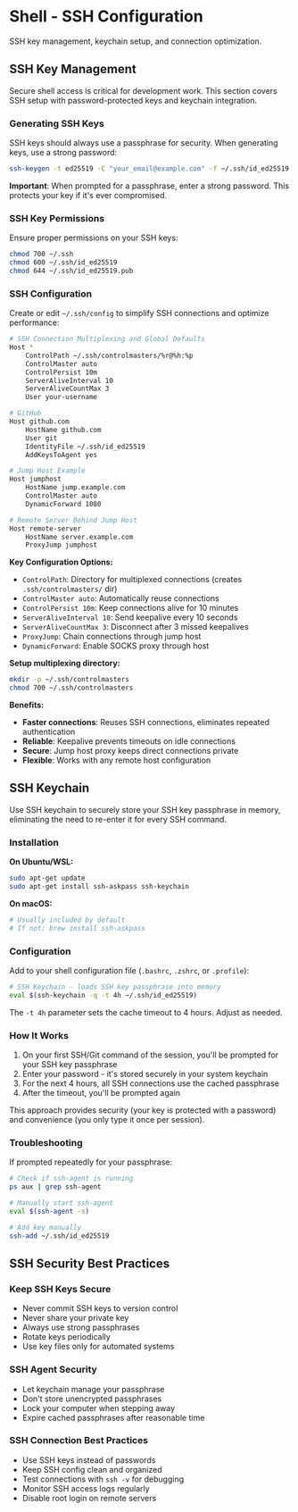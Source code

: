 # Shell - SSH Configuration

SSH key management, keychain setup, and connection optimization.

## SSH Key Management

Secure shell access is critical for development work. This section covers SSH setup with password-protected keys and keychain integration.

### Generating SSH Keys

SSH keys should always use a passphrase for security. When generating keys, use a strong password:

```bash
ssh-keygen -t ed25519 -C "your_email@example.com" -f ~/.ssh/id_ed25519
```

**Important**: When prompted for a passphrase, enter a strong password. This protects your key if it's ever compromised.

### SSH Key Permissions

Ensure proper permissions on your SSH keys:

```bash
chmod 700 ~/.ssh
chmod 600 ~/.ssh/id_ed25519
chmod 644 ~/.ssh/id_ed25519.pub
```

### SSH Configuration

Create or edit `~/.ssh/config` to simplify SSH connections and optimize performance:

```bash
# SSH Connection Multiplexing and Global Defaults
Host *
    ControlPath ~/.ssh/controlmasters/%r@%h:%p
    ControlMaster auto
    ControlPersist 10m
    ServerAliveInterval 10
    ServerAliveCountMax 3
    User your-username

# GitHub
Host github.com
    HostName github.com
    User git
    IdentityFile ~/.ssh/id_ed25519
    AddKeysToAgent yes

# Jump Host Example
Host jumphost
    HostName jump.example.com
    ControlMaster auto
    DynamicForward 1080

# Remote Server Behind Jump Host
Host remote-server
    HostName server.example.com
    ProxyJump jumphost
```

**Key Configuration Options:**

- `ControlPath`: Directory for multiplexed connections (creates `.ssh/controlmasters/` dir)
- `ControlMaster auto`: Automatically reuse connections
- `ControlPersist 10m`: Keep connections alive for 10 minutes
- `ServerAliveInterval 10`: Send keepalive every 10 seconds
- `ServerAliveCountMax 3`: Disconnect after 3 missed keepalives
- `ProxyJump`: Chain connections through jump host
- `DynamicForward`: Enable SOCKS proxy through host

**Setup multiplexing directory:**

```bash
mkdir -p ~/.ssh/controlmasters
chmod 700 ~/.ssh/controlmasters
```

**Benefits:**

- **Faster connections**: Reuses SSH connections, eliminates repeated authentication
- **Reliable**: Keepalive prevents timeouts on idle connections
- **Secure**: Jump host proxy keeps direct connections private
- **Flexible**: Works with any remote host configuration

## SSH Keychain

Use SSH keychain to securely store your SSH key passphrase in memory, eliminating the need to re-enter it for every SSH command.

### Installation

**On Ubuntu/WSL:**

```bash
sudo apt-get update
sudo apt-get install ssh-askpass ssh-keychain
```

**On macOS:**

```bash
# Usually included by default
# If not: brew install ssh-askpass
```

### Configuration

Add to your shell configuration file (`.bashrc`, `.zshrc`, or `.profile`):

```bash
# SSH Keychain - loads SSH key passphrase into memory
eval $(ssh-keychain -q -t 4h ~/.ssh/id_ed25519)
```

The `-t 4h` parameter sets the cache timeout to 4 hours. Adjust as needed.

### How It Works

1. On your first SSH/Git command of the session, you'll be prompted for your SSH key passphrase
2. Enter your password - it's stored securely in your system keychain
3. For the next 4 hours, all SSH connections use the cached passphrase
4. After the timeout, you'll be prompted again

This approach provides security (your key is protected with a password) and convenience (you only type it once per session).

### Troubleshooting

If prompted repeatedly for your passphrase:

```bash
# Check if ssh-agent is running
ps aux | grep ssh-agent

# Manually start ssh-agent
eval $(ssh-agent -s)

# Add key manually
ssh-add ~/.ssh/id_ed25519
```

## SSH Security Best Practices

### Keep SSH Keys Secure

- Never commit SSH keys to version control
- Never share your private key
- Always use strong passphrases
- Rotate keys periodically
- Use key files only for automated systems

### SSH Agent Security

- Let keychain manage your passphrase
- Don't store unencrypted passphrases
- Lock your computer when stepping away
- Expire cached passphrases after reasonable time

### SSH Connection Best Practices

- Use SSH keys instead of passwords
- Keep SSH config clean and organized
- Test connections with `ssh -v` for debugging
- Monitor SSH access logs regularly
- Disable root login on remote servers

